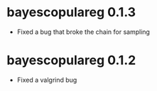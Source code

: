 # bayescopulareg 0.1.3

* Fixed a bug that broke the chain for sampling


# bayescopulareg 0.1.2

* Fixed a valgrind bug